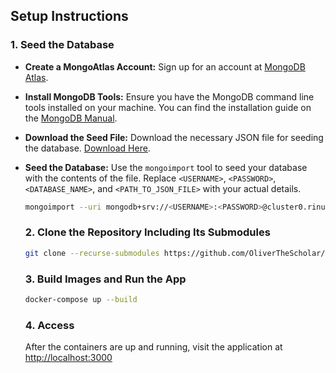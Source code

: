 ## Setup Instructions

### 1. Seed the Database

- **Create a MongoAtlas Account:** Sign up for an account at [MongoDB Atlas](https://www.mongodb.com/cloud/atlas).
  
- **Install MongoDB Tools:** Ensure you have the MongoDB command line tools installed on your machine. You can find the installation guide on the [MongoDB Manual](https://docs.mongodb.com/manual/administration/install-community/).

- **Download the Seed File:** Download the necessary JSON file for seeding the database. [Download Here](https://drive.google.com/file/d/1ESL2hL5z31ZaB3lgjVMFdw94jn-qPbMh/view).

- **Seed the Database:** Use the `mongoimport` tool to seed your database with the contents of the file. Replace `<USERNAME>`, `<PASSWORD>`, `<DATABASE_NAME>`, and `<PATH_TO_JSON_FILE>` with your actual details.

  ```sh
  mongoimport --uri mongodb+srv://<USERNAME>:<PASSWORD>@cluster0.rinullf.mongodb.net/<DATABASE_NAME> --collection patients --type json --file <PATH_TO_JSON_FILE>
  ```

  ### 2. Clone the Repository Including Its Submodules
  ```sh
  git clone --recurse-submodules https://github.com/OliverTheScholar/AuraApp.git
  ```

  ### 3. Build Images and Run the App
  ```sh
  docker-compose up --build
  ```

  ### 4. Access
  After the containers are up and running, visit the application at [http://localhost:3000](http://localhost:3000)

